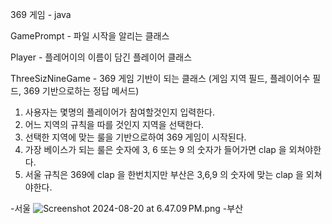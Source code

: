 369 게임 - java

GamePrompt - 파일 시작을 알리는 클래스

Player - 플레어이의 이름이 담긴 플레이어 클래스

ThreeSizNineGame - 369 게임 기반이 되는 클래스 (게임 지역 필드, 플레이어수 필드, 369 기반으로하는 정답 메서드)

1. 사용자는 몇명의 플레이어가 참여할것인지 입력한다. 
2. 어느 지역의 규칙을 따를 것인지 지역을 선택한다. 
3. 선택한 지역에 맞는 룰을 기반으로하여 369 게임이 시작된다. 
4. 가장 베이스가 되는 룰은 숫자에 3, 6 또는 9 의 숫자가 들어가면 clap 을 외쳐야한다. 
5. 서울 규칙은 369에 clap 을 한번치지만 부산은 3,6,9 의 숫자에 맞는 clap 을 외쳐야한다. 

-서울
![Screenshot 2024-08-20 at 6.47.09 PM.png](..%2F..%2F..%2F..%2Fvar%2Ffolders%2Fzr%2F08by3snj28gbpsxs7rdlk0mw0000gn%2FT%2FTemporaryItems%2FNSIRD_screencaptureui_Zze1MR%2FScreenshot%202024-08-20%20at%206.47.09%E2%80%AFPM.png)
-부산
